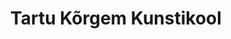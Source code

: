 ---
title: Tartu Kõrgem Kunstikool
maintainer_name: Maarja Aeltermann
maintainer_email: maarja.aeltermann@artcol.ee
description: '' 
twitter: ''
---